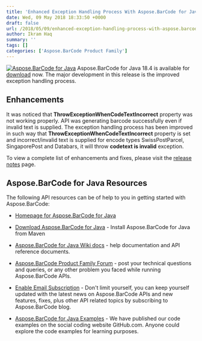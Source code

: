 ```yaml
---
title: 'Enhanced Exception Handling Process With Aspose.BarCode for Java 18.4'
date: Wed, 09 May 2018 18:33:50 +0000
draft: false
url: /2018/05/09/enhanced-exception-handling-process-with-aspose.barcode-for-java-18.4/
author: Ikram Haq
summary: ''
tags: []
categories: ['Aspose.BarCode Product Family']
---
```


[![Aspose.BarCode for Java][1]](https://products.aspose.com/barcode/java) Aspose.BarCode for Java 18.4 is available for [download][2] now. The major development in this release is the improved exception handling process.

## Enhancements

It was noticed that **ThrowExceptionWhenCodeTextIncorrect** property was not working properly. API was generating barcode successfully even if invalid text is supplied. The exception handling process has been improved in such way that **ThrowExceptionWhenCodeTextIncorrect** property is set and incorrect/invalid text is supplied for encode types SwissPostParcel, SingaporePost and Databars, it will throw **codetext is invalid** exception.

To view a complete list of enhancements and fixes, please visit the [release notes][3] page.

## Aspose.BarCode for Java Resources

The following API resources can be of help to you in getting started with Aspose.BarCode:

*   [Homepage for Aspose.BarCode for Java][4]
    
*   [Download Aspose.BarCode for Java][5] - Install Aspose.BarCode for Java from Maven
    
*   [Aspose.BarCode for Java Wiki docs][6] - help documentation and API reference documents.
    
*   [Aspose.BarCode Product Family Forum][7] - post your technical questions and queries, or any other problem you faced while running Aspose.BarCode APIs.
    
*   [Enable Email Subscription][8] - Don't limit yourself, you can keep yourself updated with the latest news on Aspose.BarCode APIs and new features, fixes, plus other API related topics by subscribing to Aspose.BarCode blog.
    
*   [Aspose.BarCode for Java Examples][9] - We have published our code examples on the social coding website GitHub.com. Anyone could explore the code examples for learning purposes.




[1]: https://blog.aspose.com/wp-content/uploads/sites/2/2018/02/aspose-BarCode-for-Java_100.png "Aspose.BarCode for Java"
[2]: https://artifact.aspose.com/webapp/#/artifacts/browse/tree/General/repo/com/aspose/aspose-barcode/18.4
[3]: https://docs.aspose.com/display/barcodejava/Aspose.BarCode+for+Java+18.4+-+Release+Notes
[4]: https://products.aspose.com/barcode/java
[5]: https://artifact.aspose.com/webapp/#/artifacts/browse/tree/General/repo/com/aspose/aspose-barcode/
[6]: https://docs.aspose.com/display/barcodejava/Home
[7]: https://forum.aspose.com/c/barcode
[8]: https://blog.aspose.com/category/aspose-products/aspose-barcode-product-family/
[9]: https://github.com/aspose-barcode/Aspose.BarCode-for-Java




